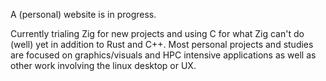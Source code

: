A (personal) website is in progress.

Currently trialing Zig for new projects and using C for what Zig can't do (well) yet in addition to Rust and C++.
Most personal projects and studies are focused on graphics/visuals and HPC intensive applications as well as other work involving the linux desktop or UX.
